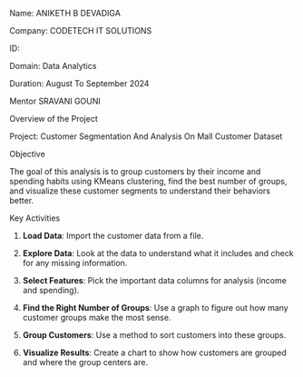 Name: ANIKETH B DEVADIGA

Company: CODETECH IT SOLUTIONS

ID: 

Domain: Data Analytics

Duration: August To September 2024

Mentor SRAVANI GOUNI



Overview of the Project 



Project: Customer Segmentation And Analysis On Mall Customer Dataset

Objective

The goal of this analysis is to group customers by their income and spending habits using KMeans clustering, find the best number of groups, and visualize these customer segments to understand their behaviors better.

Key Activities

1. **Load Data**: Import the customer data from a file.

2. **Explore Data**: Look at the data to understand what it includes and check for any missing information.

3. **Select Features**: Pick the important data columns for analysis (income and spending).

4. **Find the Right Number of Groups**: Use a graph to figure out how many customer groups make the most sense.

5. **Group Customers**: Use a method to sort customers into these groups.

6. **Visualize Results**: Create a chart to show how customers are grouped and where the group centers are.
